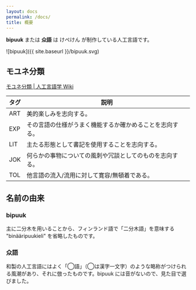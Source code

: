 ```yaml
---
layout: docs
permalink: /docs/
title: 概要
---
```


**bipuuk** または **众語** は けぺけん が制作している人工言語です。

![bipuuk]({{ site.baseurl }}/bipuuk.svg)

## モユネ分類

[モユネ分類 | 人工言語学 Wiki](http://ja.conlinguistics.wikia.com/wiki/%E3%83%A2%E3%83%A6%E3%83%8D%E5%88%86%E9%A1%9E)

|タグ|説明|
|---|---|
|ART|美的楽しみを志向する。|
|EXP|その言語の仕様がうまく機能するか確かめることを志向する。|
|LIT|主たる形態として書記を使用することを志向する。|
|JOK|何らかの事物についての風刺や冗談としてのものを志向する。|
|TOL|他言語の流入/流用に対して寛容/無頓着である。|

## 名前の由来

### bipuuk

主に二分木を用いることから、フィンランド語で「二分木語」を意味する "binääripuukieli" を省略したものです。

### 众語

和製の人工言語にはよく「◯語」（◯は漢字一文字）のような略称がつけられる風潮があり、それに倣ったものです。bipuuk には音がないので、見た目で選びました。
